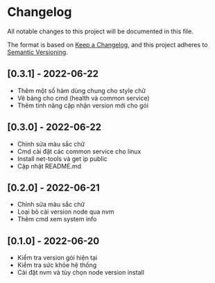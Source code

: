 # Changelog

All notable changes to this project will be documented in this file.

The format is based on [Keep a Changelog](https://keepachangelog.com/en/1.0.0/),
and this project adheres to [Semantic Versioning](https://semver.org/spec/v2.0.0.html).


## [0.3.1] - 2022-06-22

- Thêm một số hàm dùng chung cho style chữ
- Vẽ bảng cho cmd (health và common service)
- Thêm tính năng cập nhận version mới cho gói

## [0.3.0] - 2022-06-22

- Chỉnh sửa màu sắc chữ
- Cmd cài đặt các common service cho linux
- Install net-tools và get ip public
- Cập nhật README.md

## [0.2.0] - 2022-06-21

- Chỉnh sửa màu sắc chữ
- Loại bỏ cài version node qua nvm
- Thêm cmd xem system info

## [0.1.0] - 2022-06-20

- Kiểm tra version gói hiện tại
- Kiểm tra sức khỏe hệ thống
- Cài đặt nvm và tùy chọn node version install


